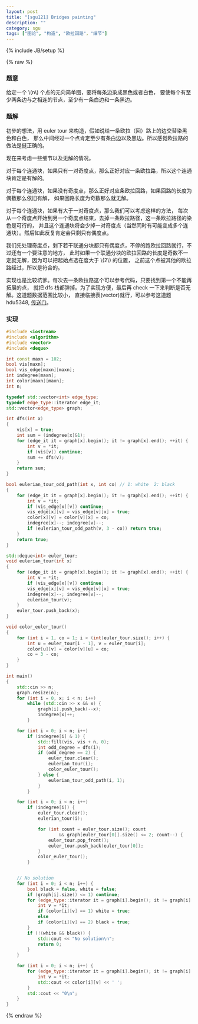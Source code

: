 ```yaml
---
layout: post
title: "[sgu121] Bridges painting"
description: ""
category: sgu
tags: ["图论", "构造", "欧拉回路"，"细节"]
---
```

{% include JB/setup %}

{% raw %}

### 题意

给定一个 \\(n\\) 个点的无向简单图，要将每条边染成黑色或者白色，
要使每个有至少两条边与之相连的节点，至少有一条白边和一条黑边。

### 题解

初步的想法，用 euler tour 来构造，假如说给一条欧拉（回）路上的边交替染黑色和白色，
那么中间经过一个点肯定至少有条白边以及黑边。所以感觉欧拉路的做法是挺正确的。

现在来考虑一些细节以及无解的情况。

对于每个连通块，如果只有一对奇度点，那么正好对应一条欧拉路，所以这个连通块肯定是有解的。

对于每个连通块，如果没有奇度点，那么正好对应条欧拉回路，如果回路的长度为偶数那么依旧有解，
如果回路长度为奇数那么就无解。

对于每个连通块，如果有大于一对奇度点，那么我们可以考虑这样的方法，
每次从一个奇度点开始到另一个奇度点结束，去掉一条欧拉路径，这一条欧拉路径的染色是可行的，
并且这个连通块将会少掉一对奇度点（当然同时有可能变成多个连通块）。然后如此反复肯定会只剩只有偶度点。

我们先处理奇度点，剩下若干联通分块都只有偶度点，不停的跑欧拉回路就行，不过还有一个要注意的地方，
此时如果一个联通分块的欧拉回路的长度是奇数不一定就无解，因为可以把起始点选在度大于 \\(2\\) 的位置，
之前这个点被其他的欧拉路经过，所以是符合的。


实现也是比较坑爹。每次去一条欧拉路这个可以参考代码，只要找到第一个不能再拓展的点，
就把 dfs 栈都弹掉。为了实现方便，最后再 check 一下来判断是否无解。这道题数据范围比较小，
直接临接表(vector)就行，可以参考这道题 hdu5348, [传送门][1]。

### 实现

```cpp
#include <iostream>
#include <algorithm>
#include <vector>
#include <deque>

int const maxn = 102;
bool vis[maxn];
bool vis_edge[maxn][maxn];
int indegree[maxn];
int color[maxn][maxn];
int n;

typedef std::vector<int> edge_type;
typedef edge_type::iterator edge_it;
std::vector<edge_type> graph;

int dfs(int x)
{
	vis[x] = true;
	int sum = (indegree[x]&1);
	for (edge_it it = graph[x].begin(); it != graph[x].end(); ++it) {
		int v = *it;
		if (vis[v]) continue;
		sum += dfs(v);
	}
	return sum;
}

bool eulerian_tour_odd_path(int x, int co) // 1: white  2: black
{
	for (edge_it it = graph[x].begin(); it != graph[x].end(); ++it) {
		int v = *it;
		if (vis_edge[x][v]) continue;
		vis_edge[x][v] = vis_edge[v][x] = true;
		color[x][v] = color[v][x] = co;
		indegree[x]--; indegree[v]--;
		if (eulerian_tour_odd_path(v, 3 - co)) return true;
	}
	return true;
}

std::deque<int> euler_tour;
void eulerian_tour(int x)
{
	for (edge_it it = graph[x].begin(); it != graph[x].end(); ++it) {
		int v = *it;
		if (vis_edge[x][v]) continue;
		vis_edge[x][v] = vis_edge[v][x] = true;
		indegree[x]--; indegree[v]--;
		eulerian_tour(v);
	}
	euler_tour.push_back(x);
}

void color_euler_tour()
{
	for (int i = 1, co = 1; i < (int)euler_tour.size(); i++) {
		int u = euler_tour[i - 1], v = euler_tour[i];
		color[u][v] = color[v][u] = co;
		co = 3 - co;
	}
}

int main()
{
	std::cin >> n;
	graph.resize(n);
	for (int i = 0, x; i < n; i++)
		while (std::cin >> x && x) {
			graph[i].push_back(--x);
			indegree[x]++;
		}

	for (int i = 0; i < n; i++)
		if (indegree[i] & 1) {
			std::fill(vis, vis + n, 0);
			int odd_degree = dfs(i);
			if (odd_degree == 2) {
				euler_tour.clear();
				eulerian_tour(i);
				color_euler_tour();
			} else {
				eulerian_tour_odd_path(i, 1);
			}
		}

	for (int i = 0; i < n; i++)
		if (indegree[i]) {
			euler_tour.clear();
			eulerian_tour(i);

			for (int count = euler_tour.size(); count
					&& graph[euler_tour[0]].size() <= 2; count--) {
				euler_tour.pop_front();
				euler_tour.push_back(euler_tour[0]);
			}
			color_euler_tour();
		}


	// No solution
	for (int i = 0; i < n; i++) {
		bool black = false, white = false;
		if (graph[i].size() <= 1) continue;
		for (edge_type::iterator it = graph[i].begin(); it != graph[i].end(); ++it) {
			int v = *it;
			if (color[i][v] == 1) white = true;
			else
			if (color[i][v] == 2) black = true;
		}
		if (!(white && black)) {
			std::cout << "No solution\n";
			return 0;
		}
	}

	for (int i = 0; i < n; i++) {
		for (edge_type::iterator it = graph[i].begin(); it != graph[i].end(); ++it) {
			int v = *it;
			std::cout << color[i][v] << ' ';
		}
		std::cout << "0\n";
	}
}

```
[1]: http://acm.hdu.edu.cn/showproblem.php?pid=5348

{% endraw %}


